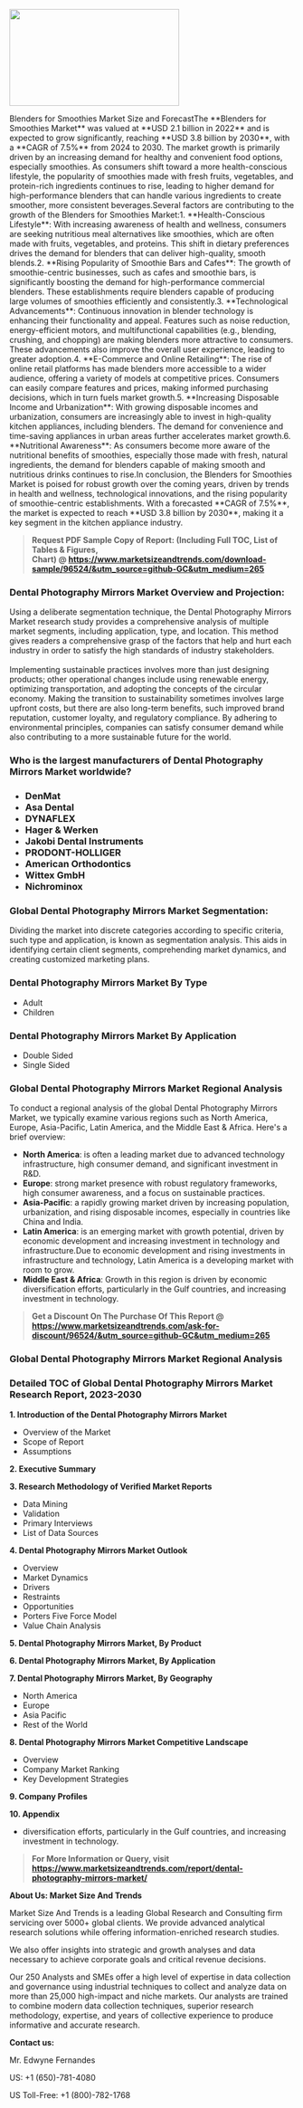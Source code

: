 <p><img class="alignnone size-medium wp-image-20088" src="https://ffe5etoiles.com/wp-content/uploads/2024/12/MST1-300x171.png" alt="" width="300" height="171" /></p>Blenders for Smoothies Market Size and ForecastThe **Blenders for Smoothies Market** was valued at **USD 2.1 billion in 2022** and is expected to grow significantly, reaching **USD 3.8 billion by 2030**, with a **CAGR of 7.5%** from 2024 to 2030. The market growth is primarily driven by an increasing demand for healthy and convenient food options, especially smoothies. As consumers shift toward a more health-conscious lifestyle, the popularity of smoothies made with fresh fruits, vegetables, and protein-rich ingredients continues to rise, leading to higher demand for high-performance blenders that can handle various ingredients to create smoother, more consistent beverages.Several factors are contributing to the growth of the Blenders for Smoothies Market:1. **Health-Conscious Lifestyle**: With increasing awareness of health and wellness, consumers are seeking nutritious meal alternatives like smoothies, which are often made with fruits, vegetables, and proteins. This shift in dietary preferences drives the demand for blenders that can deliver high-quality, smooth blends.2. **Rising Popularity of Smoothie Bars and Cafes**: The growth of smoothie-centric businesses, such as cafes and smoothie bars, is significantly boosting the demand for high-performance commercial blenders. These establishments require blenders capable of producing large volumes of smoothies efficiently and consistently.3. **Technological Advancements**: Continuous innovation in blender technology is enhancing their functionality and appeal. Features such as noise reduction, energy-efficient motors, and multifunctional capabilities (e.g., blending, crushing, and chopping) are making blenders more attractive to consumers. These advancements also improve the overall user experience, leading to greater adoption.4. **E-Commerce and Online Retailing**: The rise of online retail platforms has made blenders more accessible to a wider audience, offering a variety of models at competitive prices. Consumers can easily compare features and prices, making informed purchasing decisions, which in turn fuels market growth.5. **Increasing Disposable Income and Urbanization**: With growing disposable incomes and urbanization, consumers are increasingly able to invest in high-quality kitchen appliances, including blenders. The demand for convenience and time-saving appliances in urban areas further accelerates market growth.6. **Nutritional Awareness**: As consumers become more aware of the nutritional benefits of smoothies, especially those made with fresh, natural ingredients, the demand for blenders capable of making smooth and nutritious drinks continues to rise.In conclusion, the Blenders for Smoothies Market is poised for robust growth over the coming years, driven by trends in health and wellness, technological innovations, and the rising popularity of smoothie-centric establishments. With a forecasted **CAGR of 7.5%**, the market is expected to reach **USD 3.8 billion by 2030**, making it a key segment in the kitchen appliance industry.</p><blockquote id="" class=""><strong>Request PDF Sample Copy of Report: (Including Full TOC, List of Tables &amp; Figures, Chart)&nbsp;@&nbsp;<strong><a href="https://www.marketsizeandtrends.com/download-sample/96524/&utm_source=github-GC&utm_medium=265" target="_blank">https://www.marketsizeandtrends.com/download-sample/96524/&utm_source=github-GC&utm_medium=265</a></strong></strong></blockquote><h3 id="" class="">Dental Photography Mirrors Market&nbsp;Overview and Projection:</h3><p id="" class="">Using a deliberate segmentation technique, the Dental Photography Mirrors Market research study provides a comprehensive analysis of multiple market segments, including application, type, and location. This method gives readers a comprehensive grasp of the factors that help and hurt each industry in order to satisfy the high standards of industry stakeholders. <br /> <br />Implementing sustainable practices involves more than just designing products; other operational changes include using renewable energy, optimizing transportation, and adopting the concepts of the circular economy. Making the transition to sustainability sometimes involves large upfront costs, but there are also long-term benefits, such improved brand reputation, customer loyalty, and regulatory compliance. By adhering to environmental principles, companies can satisfy consumer demand while also contributing to a more sustainable future for the world.</p><h3 id="" class="">Who is the largest manufacturers of&nbsp;Dental Photography Mirrors Market worldwide?</h3><h3 class=""><p><ul><li>DenMat </li><li> Asa Dental </li><li> DYNAFLEX </li><li> Hager & Werken </li><li> Jakobi Dental Instruments </li><li> PRODONT-HOLLIGER </li><li> American Orthodontics </li><li> Wittex GmbH </li><li> Nichrominox</li></ul></p></h3><h3 id="" class="">Global&nbsp;Dental Photography Mirrors Market Segmentation:</h3><p id="" class="">Dividing the market into discrete categories according to specific criteria, such type and application, is known as segmentation analysis. This aids in identifying certain client segments, comprehending market dynamics, and creating customized marketing plans.</p><h3 id="" class="">Dental Photography Mirrors Market&nbsp;By Type</h3><p><p><ul><li>Adult </li><li> Children</p></li></ul></p></p><h3 id="" class="">Dental Photography Mirrors Market&nbsp;By Application</h3><p class=""><p><ul><li>Double Sided </li><li> Single Sided</li></ul></p></p><h3 id="" class="">Global Dental Photography Mirrors Market Regional Analysis</h3><p id="" class="">To conduct a regional analysis of the global Dental Photography Mirrors Market, we typically examine various regions such as North America, Europe, Asia-Pacific, Latin America, and the Middle East &amp; Africa. Here's a brief overview:</p><ul><li><strong>North America</strong>: is often a leading market due to advanced technology infrastructure, high consumer demand, and significant investment in R&amp;D.</li><li><strong>Europe</strong>: strong market presence with robust regulatory frameworks, high consumer awareness, and a focus on sustainable practices.</li><li><strong>Asia-Pacific</strong>: a rapidly growing market driven by increasing population, urbanization, and rising disposable incomes, especially in countries like China and India.</li><li><strong>Latin America</strong>: is an emerging market with growth potential, driven by economic development and increasing investment in technology and infrastructure.Due to economic development and rising investments in infrastructure and technology, Latin America is a developing market with room to grow.</li><li><strong>Middle East &amp; Africa</strong>: Growth in this region is driven by economic diversification efforts, particularly in the Gulf countries, and increasing investment in technology.</li></ul><blockquote id="" class=""><strong>Get a Discount On The Purchase Of This Report @ <strong><a href="https://www.marketsizeandtrends.com/ask-for-discount/96524/&utm_source=github-GC&utm_medium=265" target="_blank">https://www.marketsizeandtrends.com/ask-for-discount/96524/&utm_source=github-GC&utm_medium=265</a></strong></strong></blockquote><h3 id="" class="">Global Dental Photography Mirrors Market Regional Analysis</h3><h3 id="" class="">Detailed TOC of Global Dental Photography Mirrors Market Research Report, 2023-2030</h3><p id="" class=""><strong>1. Introduction of the Dental Photography Mirrors Market</strong></p><ul><li>Overview of the Market</li><li>Scope of Report</li><li>Assumptions</li></ul><p id="" class=""><strong>2. Executive Summary</strong></p><p id="" class=""><strong>3. Research Methodology of Verified Market Reports</strong></p><ul><li>Data Mining</li><li>Validation</li><li>Primary Interviews</li><li>List of Data Sources</li></ul><p id="" class=""><strong>4. Dental Photography Mirrors Market Outlook</strong></p><ul><li>Overview</li><li>Market Dynamics</li><li>Drivers</li><li>Restraints</li><li>Opportunities</li><li>Porters Five Force Model</li><li>Value Chain Analysis</li></ul><p id="" class=""><strong>5. Dental Photography Mirrors Market, By Product</strong></p><p id="" class=""><strong>6. Dental Photography Mirrors Market, By Application</strong></p><p id="" class=""><strong>7. Dental Photography Mirrors Market, By Geography</strong></p><ul><li>North America</li><li>Europe</li><li>Asia Pacific</li><li>Rest of the World</li></ul><p id="" class=""><strong>8. Dental Photography Mirrors Market Competitive Landscape</strong></p><ul><li>Overview</li><li>Company Market Ranking</li><li>Key Development Strategies</li></ul><p id="" class=""><strong>9. Company Profiles</strong></p><p id="" class=""><strong>10. Appendix</strong></p><ul><li>diversification efforts, particularly in the Gulf countries, and increasing investment in technology.</li></ul><blockquote id="" class=""><strong>For More Information or Query, visit <strong><strong><a href="https://www.marketsizeandtrends.com/report/dental-photography-mirrors-market/" target="_blank">https://www.marketsizeandtrends.com/report/dental-photography-mirrors-market/</a></strong></strong></strong></blockquote><p id="" class=""><strong>About Us: Market Size And Trends</strong></p><p id="" class="">Market Size And Trends is a leading Global Research and Consulting firm servicing over 5000+ global clients. We provide advanced analytical research solutions while offering information-enriched research studies.</p><p id="" class="">We also offer insights into strategic and growth analyses and data necessary to achieve corporate goals and critical revenue decisions.</p><p id="" class="">Our 250 Analysts and SMEs offer a high level of expertise in data collection and governance using industrial techniques to collect and analyze data on more than 25,000 high-impact and niche markets. Our analysts are trained to combine modern data collection techniques, superior research methodology, expertise, and years of collective experience to produce informative and accurate research.</p><p id="" class=""><strong>Contact us:</strong></p><p id="" class="">Mr. Edwyne Fernandes</p><p id="" class="">US: +1 (650)-781-4080</p><p id="" class="">US Toll-Free: +1 (800)-782-1768</p>
